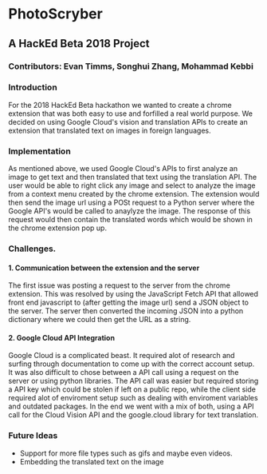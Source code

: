 # PhotoScryber

## A HackEd Beta 2018 Project

### Contributors: Evan Timms, Songhui Zhang, Mohammad Kebbi

### Introduction

For the 2018 HackEd Beta hackathon we wanted to create a chrome extension that was both easy to use and forfilled a real world purpose. We decided on using Google Cloud's vision and translation APIs to create an extension that translated text on images in foreign languages. 

### Implementation

As mentioned above, we used Google Cloud's APIs to first analyze an image to get text and then translated that text using the translation API. The user would be able to right click any image and select to analyze the image from a context menu created by the chrome extension. The extension would then send the image url using a POSt request to a Python server where the Google API's would be called to anaylyze the image. The response of this request would then contain the translated words which would be shown in the chrome extension pop up. 

### Challenges.

#### 1. Communication between the extension and the server
The first issue was posting a request to the server from the chrome extension. This was resolved by using the JavaScript Fetch API that allowed front end javascript to (after getting the image url) send a JSON object to the server. The server then converted the incoming JSON into a python dictionary where we could then get the URL as a string.

#### 2. Google Cloud API Integration
Google Cloud is a complicated beast. It required alot of research and surfing through documentation to come up with the correct account setup. It was also difficult to chose between a API call using a request on the server or using python libraries. The API call was easier but required storing a API key which could be stolen if left on a public repo, while the client side required alot of enviroment setup such as dealing with enviroment variables and outdated packages. In the end we went with a mix of both, using a API call for the Cloud Vision API and the google.cloud library for text translation.

### Future Ideas

- Support for more file types such as gifs and maybe even videos.
- Embedding the translated text on the image


